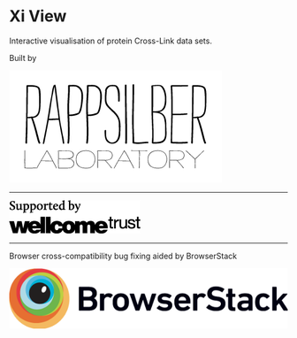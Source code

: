 # Xi View

Interactive visualisation of protein Cross-Link data sets.

Built by

[<img src="/images/logos/rappsilber-lab_blk.png">](http://rappsilberlab.org/rappsilber-laboratory-home-page/tools/xiview/ "Go To The Rappsilber Lab Home Page")

---

[<img src="/images/logos/wellcome-trust_blk.png">](https://wellcome.ac.uk/home "Go To The Wellcome Trust Home Page")

---
Browser cross-compatibility bug fixing aided by BrowserStack

[<img src="/images/logos/Browserstack-logo@2x.png">](https://www.browserstack.com "Go To BrowserStack.com")